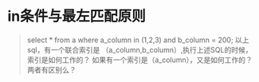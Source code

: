# in条件与最左匹配原则

> select * from a where  a_column in (1,2,3) and b_column = 200; 以上sql，有一个联合索引是 （a_column,b_column）,执行上述SQL的时候，索引是如何工作的？ 如果有一个索引是（a_column），又是如何工作的？两者有区别么？

